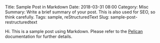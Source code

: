 Title: Sample Post in Markdown
Date: 2018-03-31 08:00 
Category: Misc
Summary: Write a brief summary of your post. This is also used for SEO, so think carefully.
Tags: sample, reStructuredText
Slug: sample-post-restructuredtext

Hi. This is a sample post using Markdown. Please refer to the [Pelican](http://docs.getpelican.com/en/stable/) documentation for further details.
